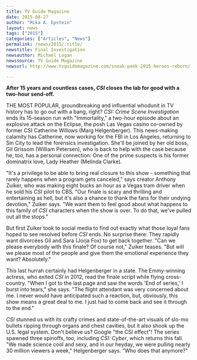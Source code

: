 ```yaml
---
title: TV Guide Magazine
date: 2015-08-27
author: "Mika A. Epstein"
layout: news
tags: ["2015"]
categories: ["Articles", "News"]
permalink: /news/2015/:title/
newstitle: Final Investigation
newsauthor: Michael Logan
newssource: TV Guide Magazine
newsurl: http://www.tvguidemagazine.com/sneak-peek-2015-heroes-reborn/

---
```


**After 15 years and countless cases, *CSI* closes the lab for good with a two-hour send-off.**

THE MOST POPULAR, groundbreaking and influential whodunit in TV history has to go out with a bang, right? *CSI: Crime Scene Investigation* ends its 15-season run with "Immortality," a two-hour episode about an explosive attack on the Eclipse, the posh Las Vegas casino co-owned by former CSI Catherine Willows (Marg Helgenberger). This news-making calamity has Catherine, now working for the FBI in Los Angeles, returning to Sin City to lead the forensics investigation. She'll be joined by her old boss, Gil Grissom (William Petersen), who is back to help with the case because he, too, has a personal connection: One of the prime suspects is his former dominatrix love, Lady Heather (Melinda Clarke).

"It's a privilege to be able to bring real closure to this show - something that rarely happens when a program gets canceled," says creator Anthony Zuiker, who was making eight bucks an hour as a Vegas tram driver when he sold his *CSI* pilot to CBS. "Our finale is scary and thrilling and entertaining as hell, but it's also a chance to thank the fans for their undying devotion," Zuiker says. "We want them to feel good about what happens to this family of *CSI* characters when the show is over. To do that, we've pulled out all the stops."

But first Zuiker took to social media to find out exactly what those loyal fans hoped to see resolved before *CSI* ends. No surprise there: They rapidly want divorcées Gil and Sara (Jorja Fox) to get back together. "Can we please everybody with this finale? Of course not," Zuiker teases. "But will we please most of the people and give them the emotional experience they want? Absolutely."

This last hurrah certainly had Helgenberger in a state. The Emmy-winning actress, who exited *CSI* in 2012, read the finale script while flying cross-country. "When I got to the last page and saw the words 'End of series,' I burst into tears," she says. "The flight attendant was very concerned about me. I never would have anticipated such a reaction, but, obviously, this show means a great deal to me. I just had to come back and see it through to the end."

*CSI* stunned us with its crafty crimes and state-of-the-art visuals of slo-mo bullets ripping through organs and chest cavities, but it also shook up the U.S. legal system. Don't believe us? Google "the CSI effect"! The series spawned three spinoffs, too, including *CSI: Cyber*, which returns this fall. "We made science cool and sexy, and in our heyday, we were pulling nearly 30 million viewers a week," Helgenberger says. "Who does that anymore?"
